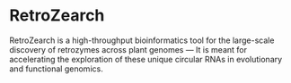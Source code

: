 # RetroZearch

RetroZearch is a high-throughput bioinformatics tool for the large-scale discovery of retrozymes across plant genomes — It is meant for accelerating the exploration of these unique circular RNAs in evolutionary and functional genomics.
